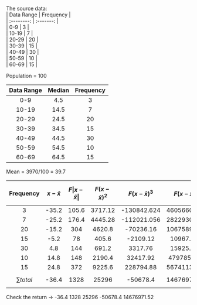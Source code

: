 The source data:  
| Data Range | Frequency |  
| :--------: | :-------: |  
| 0-9 | 3 |  
| 10-19 | 7 |  
| 20-29 | 20 |  
| 30-39 | 15 |  
| 40-49 | 30 |  
| 50-59 | 10 |  
| 60-69 | 15 |  

Population = 100  

| Data Range | Median | Frequency |  
| :--------: | :----: | :-------: |  
| 0-9 | 4.5 | 3 |  
| 10-19 | 14.5 | 7 |  
| 20-29 | 24.5 | 20 |  
| 30-39 | 34.5 | 15 |  
| 40-49 | 44.5 | 30 |  
| 50-59 | 54.5 | 10 |  
| 60-69 | 64.5 | 15 |  
  
Mean = 3970/100 = 39.7  

| Frequency | $$x-\bar{x}$$ | $$F\|x-\bar{x}\|$$ | $$F(x-\bar{x})^2$$ | $$F(x-\bar{x})^3$$ | $$F(x-\bar{x})^4$$ |  
| :-------: | :----: | :-------: | :---------: | :---------: | :---------: |  
| 3 | -35.2 | 105.6 | 3717.12 | -130842.624 | 4605660.365 |  
| 7 | -25.2 | 176.4 | 4445.28 | -112021.056 | 2822930.611 |  
| 20 | -15.2 | 304 | 4620.8 | -70236.16 | 1067589.632 |  
| 15 | -5.2 | 78 | 405.6 | -2109.12 | 10967.424 |  
| 30 | 4.8 | 144 | 691.2 | 3317.76 | 15925.248 |  
| 10 | 14.8 | 148 | 2190.4 | 32417.92 | 479785.216 |  
| 15 | 24.8 | 372 | 9225.6 | 228794.88 | 5674113.024 |  
| $$\sum total$$ | -36.4 | 1328 | 25296 | -50678.4 | 14676971.52 |  

Check the return -> -36.4 1328 25296 -50678.4 14676971.52